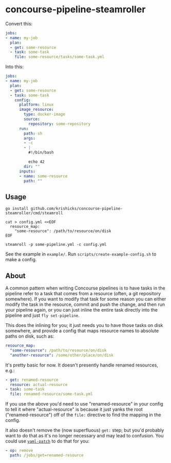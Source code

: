 # concourse-pipeline-steamroller

Convert this:

```yaml
jobs:
- name: my-job
  plan:
  - get: some-resource
  - task: some-task
    file: some-resource/tasks/some-task.yml
```

Into this:

```yaml
jobs:
- name: my-job
  plan:
  - get: some-resource
  - task: some-task
    config:
      platform: linux
      image_resource:
        type: docker-image
        source:
          repository: some-repository
      run:
        path: sh
        args:
        - -c
        - |
          #!/bin/bash

          echo 42
        dir: ""
      inputs:
      - name: some-resource
        path: ""
```

## Usage

```
go install github.com/krishicks/concourse-pipeline-steamroller/cmd/steamroll

cat > config.yml <<EOF
  resource_map:
    "some-resource": /path/to/resource/on/disk
EOF

steamroll -p some-pipeline.yml -c config.yml
```

See the example in `example/`. Run `scripts/create-example-config.sh` to make a
config.

## About

A common pattern when writing Concourse pipelines is to have tasks in the
pipeline refer to a task that comes from a resource (often, a git repository
somewhere). If you want to modify that task for some reason you can either
modify the task in the resource, commit and push the change, and then run your
pipeline again, or you can just inline the entire task directly into the
pipeline and just `fly set-pipeline`.

This does the inlining for you; it just needs you to have those tasks on disk
somewhere, and provide a config that maps resource names to absolute paths on
disk, such as:

```yaml
resource_map:
  "some-resource": /path/to/resource/on/disk
  "another-resource": /some/other/place/on/disk
```

It's pretty basic for now. It doesn't presently handle renamed resources, e.g.:

```yaml
- get: renamed-resource
  resource: actual-resource
- task: some-task
  file: renamed-resource/some-task.yml
```

If you use the above you'd need to use "renamed-resource" in your config to
tell it where "actual-resource" is because it just yanks the root
("renamed-resource") off of the `file:` directive to find the mapping in the
config.

It also doesn't remove the (now superfluous) `get:` step; but you'd probably
want to do that as it's no longer necessary and may lead to confusion. You
could use [`yaml-patch`](https://github.com/krishicks/yaml-patch) to do that
for you:

```yaml
- op: remove
  path: /jobs/get=renamed-resource
```
